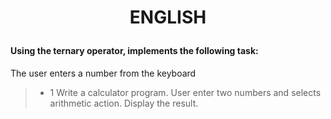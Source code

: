 # <p align=center>**ENGLISH**</p>

#### Using the ternary operator, implements the following task:

The user enters a number from the keyboard

> - 1 Write a calculator program. User enter two numbers and selects arithmetic action. Display the result.
